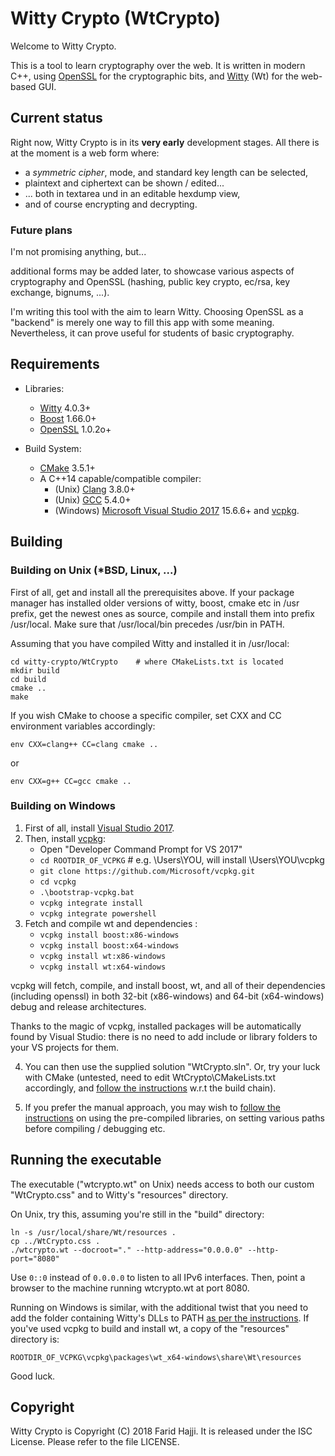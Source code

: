 # Witty Crypto (WtCrypto)

Welcome to Witty Crypto.

This is a tool to learn cryptography over the web.
It is written in modern C++, using [OpenSSL](https://www.openssl.org/) for the
cryptographic bits, and [Witty](https://www.webtoolkit.eu/wt/) (Wt) for the
web-based GUI.

## Current status

Right now, Witty Crypto is in its **very early** development
stages. All there is at the moment is a web form where:

* a *symmetric cipher*, mode, and standard key length can be selected,
* plaintext and ciphertext can be shown / edited...
* ... both in textarea und in an editable hexdump view,
* and of course encrypting and decrypting.

### Future plans

I'm not promising anything, but...

additional forms may be added later, to showcase various
aspects of cryptography and OpenSSL (hashing, public key
crypto, ec/rsa, key exchange, bignums, ...).

I'm writing this tool with the aim to learn Witty. Choosing
OpenSSL as a "backend" is merely one way to fill this app
with some meaning. Nevertheless, it can prove useful for
students of basic cryptography.

## Requirements

* Libraries:
  * [Witty](https://github.com/emweb/wt/releases) 4.0.3+
  * [Boost](https://www.boost.org/) 1.66.0+
  * [OpenSSL](https://www.openssl.org/) 1.0.2o+

* Build System:
  * [CMake](https://cmake.org/) 3.5.1+
  * A C++14 capable/compatible compiler:
    * (Unix) [Clang](https://clang.llvm.org/) 3.8.0+
	* (Unix) [GCC](https://gcc.gnu.org/) 5.4.0+
	* (Windows) [Microsoft Visual Studio 2017](https://www.visualstudio.com/vs/) 15.6.6+ and [vcpkg](https://github.com/Microsoft/vcpkg).

## Building

### Building on Unix (*BSD, Linux, ...)

First of all, get and install all the prerequisites above.
If your package manager has installed older versions of witty, boost,
cmake etc in /usr prefix, get the newest ones as source, compile and
install them into prefix /usr/local. Make sure that /usr/local/bin precedes
/usr/bin in PATH.

Assuming that you have compiled Witty and installed it in /usr/local:

```
cd witty-crypto/WtCrypto    # where CMakeLists.txt is located
mkdir build
cd build
cmake ..
make
```

If you wish CMake to choose a specific compiler, set CXX and
CC environment variables accordingly:

```
env CXX=clang++ CC=clang cmake ..
```

or

```
env CXX=g++ CC=gcc cmake ..
```

### Building on Windows

1. First of all, install [Visual Studio 2017](https://www.visualstudio.com/vs/).
2. Then, install [vcpkg](https://docs.microsoft.com/en-us/cpp/vcpkg):
     * Open "Developer Command Prompt for VS 2017"
	 * `cd ROOTDIR_OF_VCPKG` # e.g. \Users\YOU, will install \Users\YOU\vcpkg
	 * `git clone https://github.com/Microsoft/vcpkg.git`
	 * `cd vcpkg`
	 * `.\bootstrap-vcpkg.bat`
	 * `vcpkg integrate install`
	 * `vcpkg integrate powershell`
3. Fetch and compile wt and dependencies :
     * `vcpkg install boost:x86-windows`
	 * `vcpkg install boost:x64-windows`
	 * `vcpkg install wt:x86-windows`
	 * `vcpkg install wt:x64-windows`

vcpkg will fetch, compile, and install boost, wt, and
all of their dependencies (including openssl) in both
32-bit (x86-windows) and 64-bit (x64-windows) debug and
release architectures.
	 
Thanks to the magic of vcpkg, installed packages will be automatically
found by Visual Studio: there is no need to add include or library folders
to your VS projects for them.

4. You can then use the supplied solution "WtCrypto.sln". Or, try your
luck with CMake (untested, need to edit WtCrypto\CMakeLists.txt
accordingly, and [follow the instructions](https://github.com/Microsoft/vcpkg)
w.r.t the build chain).

5. If you prefer the manual approach, you may wish to [follow the instructions](https://redmine.webtoolkit.eu/projects/wt/wiki/Installing_Wt_on_MS_Windows)
on using the pre-compiled libraries, on setting various paths before compiling / debugging etc.

## Running the executable

The executable ("wtcrypto.wt" on Unix) needs access to both
our custom "WtCrypto.css" and to Witty's "resources" directory.

On Unix, try this, assuming you're still in the "build" directory:

```
ln -s /usr/local/share/Wt/resources .
cp ../WtCrypto.css .
./wtcrypto.wt --docroot="." --http-address="0.0.0.0" --http-port="8080"
```

Use `0::0` instead of `0.0.0.0` to listen to all IPv6 interfaces.
Then, point a browser to the machine running wtcrypto.wt at port 8080.

Running on Windows is similar, with the additional twist that you
need to add the folder containing Witty's DLLs to PATH [as per the instructions](https://redmine.webtoolkit.eu/projects/wt/wiki/Installing_Wt_on_MS_Windows#Running-the-Examples). If you've used vcpkg to build and install wt, a copy of the
"resources" directory is:

```
ROOTDIR_OF_VCPKG\vcpkg\packages\wt_x64-windows\share\Wt\resources
```

Good luck.

## Copyright

Witty Crypto is Copyright (C) 2018 Farid Hajji. It is released under
the ISC License. Please refer to the file LICENSE.
